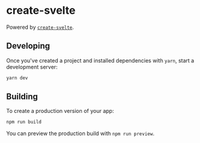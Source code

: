 # create-svelte

Powered by [`create-svelte`](https://github.com/sveltejs/kit/tree/main/packages/create-svelte).

## Developing

Once you've created a project and installed dependencies with `yarn`, start a development server:

```bash
yarn dev
```

## Building

To create a production version of your app:

```bash
npm run build
```

You can preview the production build with `npm run preview`.
